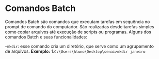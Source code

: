 # Comandos Batch

Comandos Batch são comandos que executam tarefas em sequência no prompt de comando do computador. São realizadas desde tarefas simples como copiar arquivos até execução de scripts ou programas. Alguns dos comandos Batch e suas funcionalidades:

-```mkdir```: esse comando cria um diretório, que serve como um agrupamento de arquivos. **Exemplo:**
  1.```C:\Users\Aluno\Desktop\senai>mkdir janeiro```
